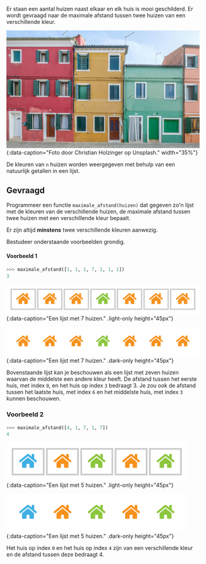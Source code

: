 Er staan een aantal huizen naast elkaar en elk huis is mooi geschilderd. Er wordt gevraagd naar de maximale afstand tussen twee huizen van een verschillende kleur.

![Foto door Christian Holzinger op Unsplash.](media/christian-holzinger.jpg "Foto door Christian Holzinger op Unsplash."){:data-caption="Foto door Christian Holzinger op Unsplash." width="35%"}

De kleuren van `n` huizen worden weergegeven met behulp van een natuurlijk getallen in een lijst.

## Gevraagd

Programmeer een functie `maximale_afstand(huizen)` dat gegeven zo'n lijst met de kleuren van de verschillende huizen, de maximale afstand tussen twee huizen met een verschillende kleur bepaalt.

Er zijn altijd **minstens** twee verschillende kleuren aanwezig.

Bestudeer onderstaande voorbeelden grondig.

#### Voorbeeld 1

```python
>>> maximale_afstand([1, 1, 1, 7, 1, 1, 1])
3
```

![Een lijst met 7 huizen.](media/image1.png "Een lijst met 7 huizen."){:data-caption="Een lijst met 7 huizen." .light-only height="45px"}

![Een lijst met 7 huizen.](media/image1_dark.png "Een lijst met 7 huizen."){:data-caption="Een lijst met 7 huizen." .dark-only height="45px"}

Bovenstaande lijst kan je beschouwen als een lijst met zeven huizen waarvan de middelste een andere kleur heeft. De afstand tussen het eerste huis, met index `0`, en het huis op index `3` bedraagt 3. Je zou ook de afstand tussen het laatste huis, met index `6` en het middelste huis, met index `3` kunnen beschouwen.


### Voorbeeld 2

```python
>>> maximale_afstand([4, 1, 7, 1, 7])
4
```

![Een lijst met 5 huizen.](media/image2.png "Een lijst met 5 huizen."){:data-caption="Een lijst met 5 huizen." .light-only height="45px"}

![Een lijst met 5 huizen.](media/image2_dark.png "Een lijst met 5 huizen."){:data-caption="Een lijst met 5 huizen." .dark-only height="45px"}

Het huis op index `0` en het huis op index `4` zijn van een verschillende kleur en de afstand tussen deze bedraagt 4.

